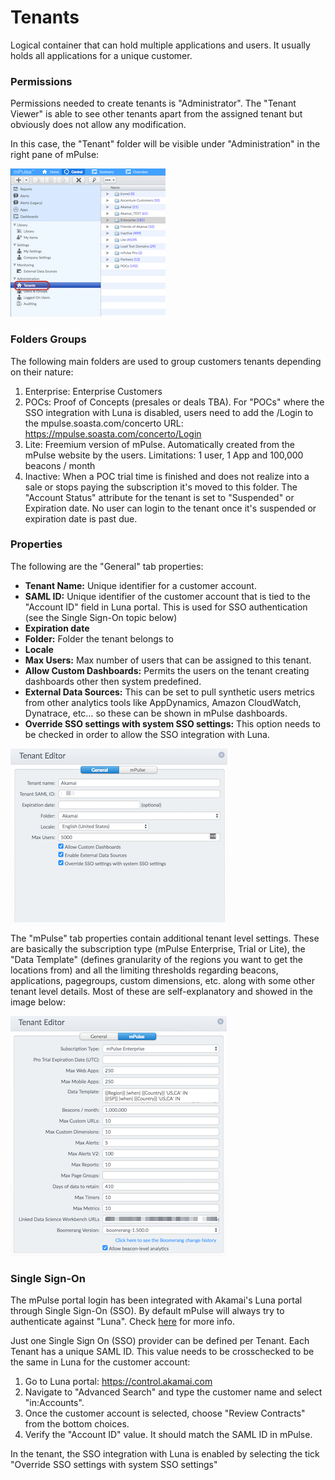 # Tenants
Logical container that can hold multiple applications and users. It usually holds all applications for a unique customer.

### Permissions
Permissions needed to create tenants is "Administrator". The "Tenant Viewer" is able to see other tenants apart from the assigned tenant but obviously does not allow any modification.

In this case, the "Tenant" folder will be visible under "Administration" in the right pane of mPulse:

![Tenants](./images/tenants_folder.png)

### Folders Groups
The following main folders are used to group customers tenants depending on their nature:
  1. Enterprise: Enterprise Customers
  2. POCs: Proof of Concepts (presales or deals TBA). For "POCs" where the SSO integration with Luna is disabled, users need to add the /Login to the mpulse.soasta.com/concerto URL: https://mpulse.soasta.com/concerto/Login
  3. Lite: Freemium version of mPulse. Automatically created from the mPulse website by the users. Limitations: 1 user, 1 App and 100,000 beacons / month
  4. Inactive: When a POC trial time is finished and does not realize into a sale or stops paying the subscription it's moved to this folder. The "Account Status" attribute for the tenant is set to "Suspended" or Expiration date. No user can login to the tenant once it's suspended or expiration date is past due.

### Properties

The following are the "General" tab properties:

  * **Tenant Name:** Unique identifier for a customer account.
  * **SAML ID:** Unique identifier of the customer account that is tied to the "Account ID" field in Luna portal. This is used for SSO authentication (see the Single Sign-On topic below)
  * **Expiration date**
  * **Folder:** Folder the tenant belongs to
  * **Locale**
  * **Max Users:** Max number of users that can be assigned to this tenant.
  * **Allow Custom Dashboards:** Permits the users on the tenant creating dashboards other then system predefined.
  * **External Data Sources:** This can be set to pull synthetic users metrics from other analytics tools like AppDynamics, Amazon CloudWatch, Dynatrace, etc… so these can be shown in mPulse dashboards.
  * **Override SSO settings with system SSO settings:** This option needs to be checked in order to allow the SSO integration with Luna.

![Tenant General Properties](./images/tenants_editor_general.png)

The "mPulse" tab properties contain additional tenant level settings. These are basically the subscription type (mPulse Enterprise, Trial or Lite), the "Data Template" (defines granularity of the regions you want to get the locations from) and all the limiting thresholds regarding beacons, applications, pagegroups, custom dimensions, etc. along with some other tenant level details. Most of these are self-explanatory and showed in the image below:

![Tenant mPulser Properties](./images/tenants_editor_mpulse.png)

### Single Sign-On
The mPulse portal login has been integrated with Akamai's Luna portal through Single Sign-On (SSO). By default mPulse will always try to authenticate against "Luna". Check  [here](https://community.akamai.com/docs/DOC-8418-mpulse-akamai-single-sign-on-migration) for more info.

Just one Single Sign On (SSO) provider can be defined per Tenant. Each Tenant has a unique SAML ID. This value needs to be crosschecked to be the same in Luna for the customer account:

1. Go to Luna portal: https://control.akamai.com
2. Navigate to "Advanced Search" and type the customer name and select "in:Accounts".
3. Once the customer account is selected, choose "Review Contracts" from the bottom choices.
4. Verify the "Account ID" value. It should match the SAML ID in mPulse.

In the tenant, the SSO integration with Luna is enabled by selecting the tick "Override SSO settings with system SSO settings"
